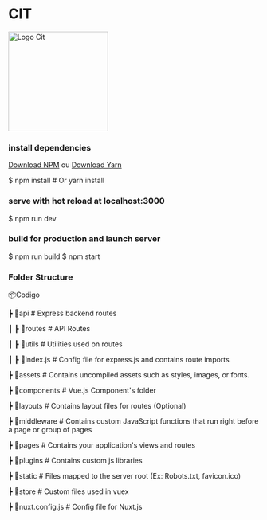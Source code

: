 # CIT
<img src="https://i.imgur.com/LzqlP5N.png" alt="Logo Cit" width="200"/>

### install dependencies

[Download NPM](https://www.npmjs.com/get-npm)
ou [Download Yarn](https://classic.yarnpkg.com/pt-BR/docs/install/#windows-stable)

$ npm install # Or yarn install

### serve with hot reload at localhost:3000
$ npm run dev

### build for production and launch server
$ npm run build
$ npm start

### Folder Structure

📦Codigo

 ┣ 📂api                  # Express backend routes

 ┃ ┣ 📂routes             # API Routes
 
 ┃ ┣ 📂utils              # Utilities used on routes
 
 ┃ ┣ 📜index.js           # Config file for express.js and contains route imports
 
 ┣ 📂assets               # Contains uncompiled assets such as styles, images, or fonts.
 
 ┣ 📂components           # Vue.js Component's folder
 
 ┣ 📂layouts              # Contains layout files for routes (Optional)
 
 ┣ 📂middleware           # Contains custom JavaScript functions that run right before a page or group of pages
 
 ┣ 📂pages                # Contains your application's views and routes
 
 ┣ 📂plugins              # Contains custom js libraries
 
 ┣ 📂static               # Files mapped to the server root (Ex: Robots.txt, favicon.ico)
 
 ┣ 📂store                # Custom files used in vuex
 
 ┣ 📜nuxt.config.js       # Config file for Nuxt.js
